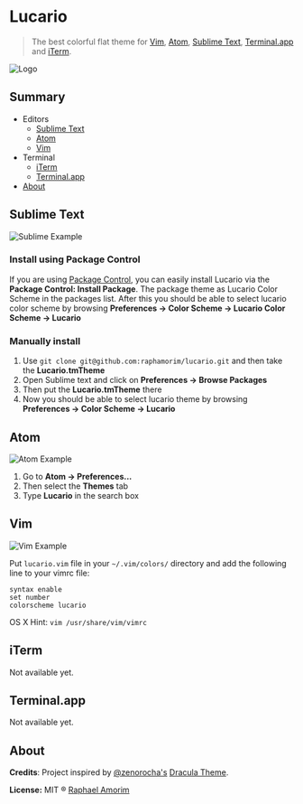 # Lucario
> The best colorful flat theme for [Vim](http://www.vim.org/), [Atom](https://atom.io/), [Sublime Text](http://www.sublimetext.com/3), [Terminal.app](http://en.wikipedia.org/wiki/Terminal_%28OS_X%29) and [iTerm](http://www.iterm2.com/).

![Logo](https://raw.githubusercontent.com/raphamorim/lucario/master/images/lucario.png)

## Summary
* Editors
  * [Sublime Text](#sublime-text)
  * [Atom](#atom)
  * [Vim](#vim)
* Terminal
  * [iTerm](#iterm)
  * [Terminal.app](#iterm)
* [About](#about)

## Sublime Text
![Sublime Example](https://raw.githubusercontent.com/raphamorim/lucario/master/images/sublime_text.png)

### Install using Package Control

If you are using [Package Control](https://sublime.wbond.net/), you can easily
install Lucario via the **Package Control: Install Package**. The package theme as
Lucario Color Scheme in the packages list. After this you should be able to select lucario color scheme
by browsing **Preferences -> Color Scheme -> Lucario Color Scheme -> Lucario**

### Manually install

1.    Use `git clone git@github.com:raphamorim/lucario.git` and then take the **Lucario.tmTheme**
2.	Open Sublime text and click on **Preferences -> Browse Packages**
3.	Then put the **Lucario.tmTheme** there
4.	Now you should be able to select lucario theme by browsing **Preferences -> Color Scheme -> Lucario**

## Atom
![Atom Example](https://raw.githubusercontent.com/raphamorim/lucario/master/images/atom.png)

1.	Go to **Atom -> Preferences...**
2.	Then select the **Themes** tab
3.	Type **Lucario** in the search box

## Vim
![Vim Example](https://raw.githubusercontent.com/raphamorim/lucario/master/images/vim.png)

Put `lucario.vim` file in your `~/.vim/colors/` directory and add the following line to your vimrc file:

    syntax enable
    set number
    colorscheme lucario


OS X Hint: `vim /usr/share/vim/vimrc`

## iTerm

Not available yet.

## Terminal.app

Not available yet.

## About

**Credits**: Project inspired by [@zenorocha's](https://twitter.com/zenorocha) [Dracula Theme](https://github.com/zenorocha/dracula-theme).

**License:** MIT ® [Raphael Amorim](https://github.com/raphamorim)
